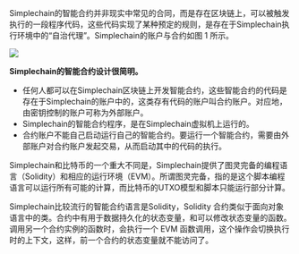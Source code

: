 Simplechain的智能合约并非现实中常见的合同，而是存在区块链上，可以被触发执行的一段程序代码，这些代码实现了某种预定的规则，是存在于Simplechain执行环境中的“自治代理”。Simplechain的账户与合约如图 1 所示。

![](img/20.1.png)

**Simplechain的智能合约设计很简明。**

- 任何人都可以在Simplechain区块链上开发智能合约，这些智能合约的代码是存在于Simplechain的账户中的，这类存有代码的账户叫合约账户。对应地，由密钥控制的账户可称为外部账户。
- Simplechain的智能合约程序，是在Simplechain虚拟机上运行的。
- 合约账户不能自己启动运行自己的智能合约。要运行一个智能合约，需要由外部账户对合约账户发起交易，从而启动其中的代码的执行。

Simplechain和比特币的一个重大不同是，Simplechain提供了图灵完备的编程语言（Solidity）和相应的运行环境（EVM）。所谓图灵完备，指的是这个脚本编程语言可以运行所有可能的计算，而比特币的UTXO模型和脚本只能运行部分计算。

Simplechain比较流行的智能合约语言是Solidity，Solidity 合约类似于面向对象语言中的类。合约中有用于数据持久化的状态变量，和可以修改状态变量的函数。调用另一个合约实例的函数时，会执行一个 EVM 函数调用，这个操作会切换执行时的上下文，这样，前一个合约的状态变量就不能访问了。

